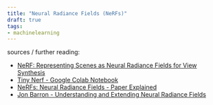 ```yaml
---
title: "Neural Radiance Fields (NeRFs)"
draft: true
tags:
- machinelearning
---
```


sources / further reading:
- [NeRF: Representing Scenes as Neural Radiance Fields for View Synthesis](https://arxiv.org/abs/2003.08934)
- [Tiny Nerf - Google Colab Notebook](https://colab.research.google.com/github/bmild/nerf/blob/master/tiny_nerf.ipynb)
- [NeRFs: Neural Radiance Fields - Paper Explained](https://www.youtube.com/watch?v=WSfEfZ0ilw4)
- [Jon Barron - Understanding and Extending Neural Radiance Fields](https://www.youtube.com/watch?v=HfJpQCBTqZs)


